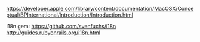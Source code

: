 https://developer.apple.com/library/content/documentation/MacOSX/Conceptual/BPInternational/Introduction/Introduction.html

I18n gem:
  https://github.com/svenfuchs/i18n
  http://guides.rubyonrails.org/i18n.html

  
